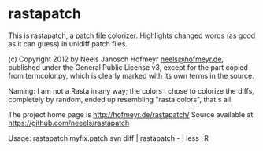 rastapatch
==========

This is rastapatch, a patch file colorizer. Highlights changed words (as good
as it can guess) in unidiff patch files.

(c) Copyright 2012 by Neels Janosch Hofmeyr <neels@hofmeyr.de>, published
    under the General Public License v3, except for the part copied from
    termcolor.py, which is clearly marked with its own terms in the source.

Naming:
I am not a Rasta in any way; the colors I chose to colorize the diffs,
completely by random, ended up resembling "rasta colors", that's all.

The project home page is http://hofmeyr.de/rastapatch/
Source available at https://github.com/neeels/rastapatch

Usage:
  rastapatch myfix.patch
  svn diff | rastapatch - | less -R
